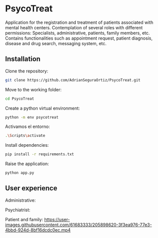 # PsycoTreat
Application for the registration and treatment of patients associated with mental health centers. Contemplation of several roles with different permissions: Specialists, administrative, patients, family members, etc. Contains functionalities such as appointment request, patient diagnosis, disease and drug search, messaging system, etc.

## Installation

Clone the repository:

```sh
git clone https://github.com/AdrianSeguraOrtiz/PsycoTreat.git
```

Move to the working folder:

```sh
cd PsycoTreat
```

Create a python virtual environment:

```sh
python -m env psycotreat
```

Activamos el entorno:

```sh
.\Scripts\activate
```

Install dependencies:

```sh
pip install -r requirements.txt
```

Raise the application:

```sh
python app.py
```

## User experience

Administrative:


Psychiatrist:

Patient and family:
https://user-images.githubusercontent.com/61683333/205898620-3f3ea976-77e3-4bbd-924d-8bf16dcdc0ec.mp4



